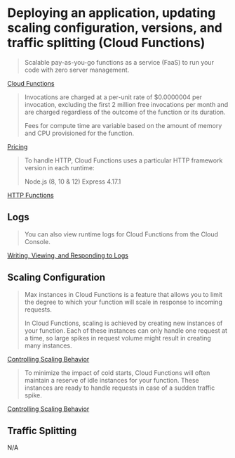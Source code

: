 # Deploying an application, updating scaling configuration, versions, and traffic splitting (Cloud Functions)

> Scalable pay-as-you-go functions as a service (FaaS) to run your code with zero server management.

[Cloud Functions](https://cloud.google.com/functions)

> Invocations are charged at a per-unit rate of $0.0000004 per invocation, excluding the first 2 million free invocations per month and are charged regardless of the outcome of the function or its duration.
> 
> Fees for compute time are variable based on the amount of memory and CPU provisioned for the function.

[Pricing](https://cloud.google.com/functions/pricing)

> To handle HTTP, Cloud Functions uses a particular HTTP framework version in each runtime:
>
> Node.js (8, 10 & 12)	Express 4.17.1

[HTTP Functions](https://cloud.google.com/functions/docs/writing/http)

## Logs

> You can also view runtime logs for Cloud Functions from the Cloud Console.

[Writing, Viewing, and Responding to Logs](https://cloud.google.com/functions/docs/monitoring/logging)

## Scaling Configuration

> Max instances in Cloud Functions is a feature that allows you to limit the degree to which your function will scale in response to incoming requests.
>
> In Cloud Functions, scaling is achieved by creating new instances of your function. Each of these instances can only handle one request at a time, so large spikes in request volume might result in creating many instances.

[Controlling Scaling Behavior](https://cloud.google.com/functions/docs/max-instances)

> To minimize the impact of cold starts, Cloud Functions will often maintain a reserve of idle instances for your function. These instances are ready to handle requests in case of a sudden traffic spike.

[Controlling Scaling Behavior](https://cloud.google.com/functions/docs/max-instances)

## Traffic Splitting

N/A
